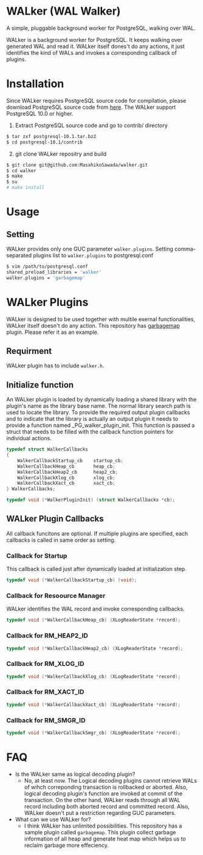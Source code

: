 # WALker (WAL Walker)

A simple, pluggable background worker for PostgreSQL, walking over WAL.

WALker is a background worker for PostgreSQL. It keeps walking over generated WAL and read it. WALker itself dones't do any actions, it just identifies the kind of WALs and invokes a corresponding callback of plugins.

# Installation
Since WALker requires PostgreSQL source code for compilation, please download PostgreSQL source code from [here](https://www.postgresql.org/ftp/source/). The WALker support PostgreSQL 10.0 or higher.

1. Extract PostgreSQL source code and go to contrib/ directory
```bash
$ tar zxf postgresql-10.1.tar.bz2
$ cd postgresql-10.1/contrib
```
2. git clone WALker repositry and build
```bash
$ git clone git@github.com:MasahikoSawada/walker.git
$ cd walker
$ make
$ su
# make install
```

# Usage

## Setting
WALker provides only one GUC parameter `walker.plugins`. Setting comma-separated plugins list to `walker.plugins` to postgresql.conf

```bash
$ vim /path/to/postgresql.conf
shared_preload_libraries = 'walker'
walker.plugins = 'garbagemap'
```
# WALker Plugins
WALker is designed to be used together with multile exernal functionalities, WALker itself doesn't do any action. This repository has [garbagemap](https://github.com/MasahikoSawada/walker/tree/master/garbagemap) plugin. Please refer it as an example.

## Requirment
WALker plugin has to include `walker.h`.

## Initialize function
An WALker plugin is loaded by dynamically loading a shared library with the plugin's name as the library base name. The normal library search path is used to locate the library. To provide the required output plugin callbacks and to indicate that the library is actually an output plugin it needs to provide a function named _PG_walker_plugin_init. This function is passed a struct that needs to be filled with the callback function pointers for individual actions.

```c
typedef struct WalkerCallbacks
{
	WalkerCallbackStartup_cb	startup_cb;
	WalkerCallbackHeap_cb		heap_cb;
	WalkerCallbackHeap2_cb		heap2_cb;
	WalkerCallbackXlog_cb		xlog_cb;
	WalkerCallbackXact_cb		xact_cb;
} WalkerCallbacks;

typedef void (*WalkerPluginInit) (struct WalkerCallbacks *cb);
```

## WALker Plugin Callbacks
All callback funcitons are optional. If multiple plugins are specified, each callbacks is called in same order as setting.

### Callback for Startup
This callback is called just after dynamically loaded at initialization step.

```c
typedef void (*WalkerCallbackStartup_cb) (void);
```

### Callback for Resoource Manager
WALker identifies the WAL record and invoke corresponding callbacks.

```c
typedef void (*WalkerCallbackHeap_cb) (XLogReaderState *record);
```

### Callback for RM_HEAP2_ID

```c
typedef void (*WalkerCallbackHeap2_cb) (XLogReaderState *record);
```

### Callback for RM_XLOG_ID

```c
typedef void (*WalkerCallbackXlog_cb) (XLogReaderState *record);
```

### Callback for RM_XACT_ID

```c
typedef void (*WalkerCallbackXact_cb) (XLogReaderState *record);
```

### Callback for RM_SMGR_ID

```c
typedef void (*WalkerCallbackSmgr_cb) (XLogReaderState *record);
```

# FAQ
* Is the WALker same as logical decoding plugin?
  * No, at least now. The Logical decoding plugins cannot retrieve WALs of wihch correponding transaction is rollbacked or aborted. Also, logical decoding plugin's function are invoked at commit of the transaction. On the other hand, WALker reads through all WAL record including both aborted record and committed record. Also, WALker doesn't put a restriction regarding GUC parameters.
* What can we use WALker for?
  * I think WALker has unlimited possibilities. This repository has a sample plugin called `garbagemap`. This plugin collect garbage information of all heap and generate heat map which helps us to reclaim garbage more effeciency.
